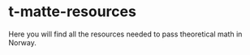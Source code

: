 # t-matte-resources
Here you will find all the resources needed to pass theoretical math in Norway.
